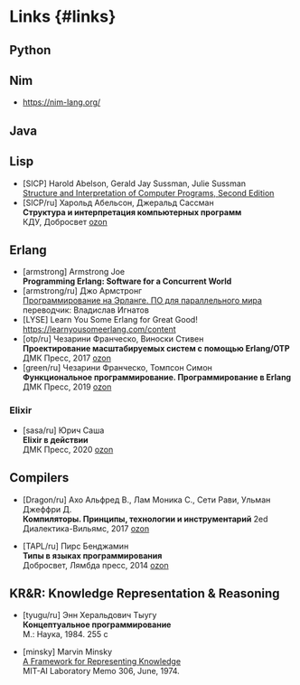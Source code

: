 # Links {#links}

## Python

## Nim

* https://nim-lang.org/

## Java

## Lisp

* [SICP] Harold Abelson, Gerald Jay Sussman, Julie Sussman <br>
    [Structure and Interpretation of Computer Programs, Second Edition](https://mitpress.mit.edu/books/structure-and-interpretation-computer-programs-second-edition)
* [SICP/ru] Харольд Абельсон, Джеральд Сассман <br>
    **Структура и интерпретация компьютерных программ** <br>
    КДУ, Добросвет
    [ozon](https://www.ozon.ru/product/struktura-i-interpretatsiya-kompyuternyh-programm-5322055)

## Erlang

* [armstrong] Armstrong Joe <br>
    **Programming Erlang: Software for a Concurrent World**
* [armstrong/ru] Джо Армстронг <br>
[Программирование на Эрланге. ПО для параллельного мира](https://github.com/dyp2000/Russian-Armstrong-Erlang) <br>
    переводчик: Владислав Игнатов
* [LYSE] Learn You Some Erlang for Great Good!
    https://learnyousomeerlang.com/content
* [otp/ru] Чезарини Франческо, Виноски Стивен <br>
    **Проектирование масштабируемых систем с помощью Erlang/OTP** <br>
    ДМК Пресс, 2017
    [ozon](https://www.ozon.ru/product/proektirovanie-masshtabiruemyh-sistem-s-pomoshchyu-erlang-otp-chezarini-franchesko-vinoski-stiven-217051456)
* [green/ru] Чезарини Франческо, Томпсон Симон <br>
    **Функциональное программирование. Программирование в Erlang** <br>
    ДМК Пресс, 2019
    [ozon](https://www.ozon.ru/product/funktsionalnoe-programmirovanie-programmirovanie-v-erlang-148770389)

### Elixir

* [sasa/ru] Юрич Саша <br>
    **Elixir в действии** <br>
    ДМК Пресс, 2020
    [ozon](https://www.ozon.ru/product/elixir-v-deystvii-yurich-sasha-217051443)

## Compilers

* [Dragon/ru] Ахо Альфред В., Лам Моника С., Сети Рави, Ульман Джеффри Д. <br>
    **Компиляторы. Принципы, технологии и инструментарий** 2ed <br>
    Диалектика-Вильямс, 2017
    [ozon](https://www.ozon.ru/product/kompilyatory-printsipy-tehnologii-i-instrumentariy-148627197)

* [TAPL/ru] Пирс Бенджамин <br>
    **Типы в языках программирования** <br>
    Добросвет, Лямбда пресс, 2014
    [ozon](https://www.ozon.ru/product/tipy-v-yazykah-programmirovaniya-7410082)

## KR&R: Knowledge Representation & Reasoning

* [tyugu/ru] Энн Херальдович Тыугу <br>
    **Концептуальное программирование** <br>
    М.: Наука, 1984. 255 с

* [minsky] Marvin Minsky <br>
    [A Framework for Representing Knowledge](https://web.media.mit.edu/~minsky/papers/Frames/frames.html) <br>
    MIT-AI Laboratory Memo 306, June, 1974.
